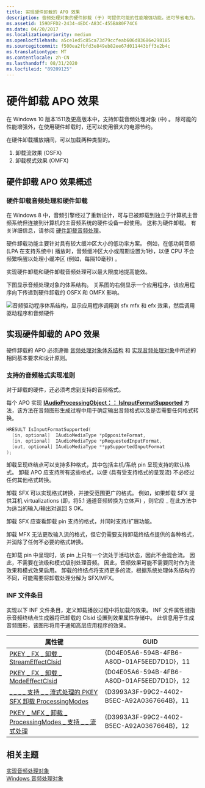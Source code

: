 ```yaml
---
title: 实现硬件卸载的 APO 效果
description: 音频处理对象的硬件卸载 (于) 可提供可能的性能增强功能，还可节省电力。
ms.assetid: 159DFFD2-2434-4EDC-A83C-455BA80F74C6
ms.date: 04/20/2017
ms.localizationpriority: medium
ms.openlocfilehash: a5ce1ed5c85ca73d79ccfeab606d83686e298185
ms.sourcegitcommit: f500ea2fbfd3e849eb82ee67d011443bff3e2b4c
ms.translationtype: MT
ms.contentlocale: zh-CN
ms.lasthandoff: 08/31/2020
ms.locfileid: "89209125"
---
```

# <a name="hardware-offloaded-apo-effects"></a>硬件卸载 APO 效果

在 Windows 10 版本1511及更高版本中，支持卸载音频处理对象 (中) 。 除可能的性能增强外，在使用硬件卸载时，还可以使用很大的电源节约。

在硬件卸载播放期间，可以加载两种类型的。

1. 卸载流效果 (OSFX) 
2. 卸载模式效果 (OMFX) 

## <a name="hardware-offloaded-apo-effects-overview"></a>硬件卸载 APO 效果概述

### <a name="hardware-offloaded-audio-processing-and-hardware-offloaded-apos"></a>硬件卸载音频处理和硬件卸载

在 Windows 8 中，音频引擎经过了重新设计，可与已被卸载到独立于计算机主音频系统但连接到计算机的主音频系统的硬件设备一起使用。 这称为硬件卸载。 有关详细信息，请参阅 [硬件卸载音频处理](hardware-offloaded-audio-processing.md)。

硬件卸载功能主要针对具有较大缓冲区大小的低功率方案。 例如，在低功耗音频 (LPA 在支持系统中) 播放时，音频缓冲区大小或周期设置为1秒，以便 CPU 不会频繁唤醒以处理小缓冲区 (例如，每隔10毫秒) 。

实现硬件卸载和硬件卸载音频处理可以最大限度地提高能效。

下图显示音频处理对象的体系结构。 关系图的右侧显示一个应用程序，该应用程序向下传递到硬件卸载的 OSFX 和 OMFX 影响。

![音频驱动程序体系结构，显示应用程序调用到 sfx mfx 和 efx 效果，然后调用驱动程序和音频硬件](images/audio-hardware-offloaded-apo-overview.png)

## <a name="implementing-hardware-offloaded-apo-effects"></a>实现硬件卸载的 APO 效果

硬件卸载的 APO 必须遵循 [音频处理对象体系结构](audio-processing-object-architecture.md) 和 [实现音频处理对象](implementing-audio-processing-objects.md)中所述的相同基本要求和设计原则。

### <a name="supported-audio-format-implementation-guidelines"></a>支持的音频格式实现准则

对于卸载的硬件，还必须考虑到支持的音频格式。

每个 APO 实现 [**IAudioProcessingObject：： IsInputFormatSupported**](/windows/desktop/api/audioenginebaseapo/nf-audioenginebaseapo-iaudioprocessingobject-isinputformatsupported) 方法，该方法在音频图形生成过程中用于确定输出音频格式以及是否需要任何格式转换。

```cpp
HRESULT IsInputFormatSupported(
  [in, optional]  IAudioMediaType *pOppositeFormat,
  [in, optional]  IAudioMediaType *pRequestedInputFormat,
  [out, optional] IAudioMediaType **ppSupportedInputFormat
);
```

卸载呈现终结点可以支持多种格式，其中包括主机/系统 pin 呈现支持的默认格式。 卸载 APO 应支持所有这些格式，以便 (具有受支持格式的呈现流) 不必经过任何其他格式转换。

卸载 SFX 可以实现格式转换，并接受范围更广的格式。 例如，如果卸载 SFX 提供耳机 virtualizations (即，将5.1 通道音频转换为立体声) ，则它应 \_ 在此方法中为适当的输入/输出对返回 S OK。

卸载 SFX 应查看卸载 pin 支持的格式，并同时支持/扩展功能。

卸载 MFX 无法更改输入流的格式，但它仍需要支持卸载终结点提供的各种格式，并消除了任何不必要的格式转换。

在卸载 pin 中呈现时，该 pin 上只有一个流处于活动状态，因此不会混合流。 因此，不需要在流级和模式级别处理音频。 因此，音频效果可能不需要同时作为流效果和模式效果启用。 卸载的终结点将支持更多的流，根据系统处理体系结构的不同，可能需要将卸载处理分解为 SFX/MFX。

### <a name="inf-file-entries"></a>INF 文件条目

实现以下 INF 文件条目，定义卸载播放过程中将加载的效果。 INF 文件属性键指示音频终结点生成器将已卸载的 Clsid 设置到效果属性存储中。 此信息用于生成音频图形，该图形将用于通知高层应用程序的效果。

|属性键|GUID|
|----|----|
| [PKEY \_ FX \_ 卸载 \_ StreamEffectClsid](./pkey-fx-offload-streameffectclsid.md)                                                  | {D04E05A6-594B-4FB6-A80D-01AF5EED7D1D}，11 |
| [PKEY \_ FX \_ 卸载 \_ ModeEffectClsid](./pkey-fx-offload-modeeffectclsid.md)                                                      | {D04E05A6-594B-4FB6-A80D-01AF5EED7D1D}，12 |
| [\_ \_ \_ \_ 支持 \_ \_ 流式处理的 PKEY SFX 卸载 ProcessingModes](./pkey-sfx-offload-processingmodes-supported-for-streaming.md) | {D3993A3F-99C2-4402-B5EC-A92A0367664B}，11 |
| [PKEY \_ MFX \_ 卸载 \_ ProcessingModes \_ 支持 \_ \_ 流式处理](./pkey-mfx-offload-processingmodes-supported-for-streaming.md) | {D3993A3F-99C2-4402-B5EC-A92A0367664B}，12 |

## <a name="related-topics"></a>相关主题

[实现音频处理对象](implementing-audio-processing-objects.md)  
[Windows 音频处理对象](windows-audio-processing-objects.md)